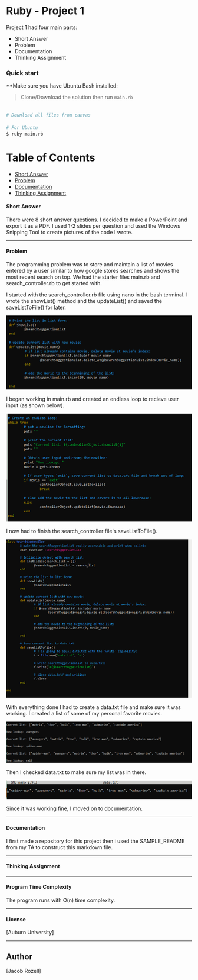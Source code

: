 # Ruby - Project 1

Project 1 had four main parts:

* Short Answer
* Problem
* Documentation
* Thinking Assignment

### Quick start
**Make sure you have Ubuntu Bash installed:

> Clone/Download the solution then run `main.rb`

```bash

# Download all files from canvas

# For Ubuntu
$ ruby main.rb

```

# Table of Contents
* [Short Answer](#short-answer)
* [Problem](#problem)
* [Documentation](#documentation)
* [Thinking Assignment](#thinking-assignment)

#### Short Answer
There were 8 short answer questions. I decided to make a PowerPoint and export it as a PDF. I used 1-2 slides per question and used the Windows Snipping Tool to create pictures of the code I wrote.
___

#### Problem
The programming problem was to store and maintain a list of movies entered by a user similar to how google stores searches and shows the most recent search on top. We had the starter files main.rb and search_controller.rb to get started with. 

I started with the search_controller.rb file using nano in the bash terminal. I wrote the showList() method and the updateList() and saved the saveListToFile() for later. 

![showList() and updateList()](https://github.com/jacobrozell/Ruby_Project1/blob/master/Images/snippet.PNG)

I began working in main.rb and created an endless loop to recieve user input (as shown below).

![While true loop](https://github.com/jacobrozell/Ruby_Project1/blob/master/Images/whiletrue.PNG)

I now had to finish the search_controller file's saveListToFile().

![saveListToFile()](https://github.com/jacobrozell/Ruby_Project1/blob/master/Images/searchController.PNG)

With everything done I had to create a data.txt file and make sure it was working. 
I created a list of some of my personal favorite movies.

![List](https://github.com/jacobrozell/Ruby_Project1/blob/master/Images/test.PNG)

Then I checked data.txt to make sure my list was in there.

![data](https://github.com/jacobrozell/Ruby_Project1/blob/master/Images/datatest.PNG)

Since it was working fine, I moved on to documentation.

___

#### Documentation

I first made a repository for this project then i used the SAMPLE_README from my TA to construct this markdown file. 

___

#### Thinking Assignment


___


#### Program Time Complexity

The program runs with O(n) time complexity.

___

#### License
 [Auburn University]

___

## Author
 [Jacob Rozell]
